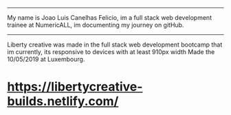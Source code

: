 *************************
My name is Joao Luis Canelhas Felicio, im a full stack web development trainee  at NumericALL, im documenting my journey on gitHub.
*************************
Liberty creative was made in the full stack web development bootcamp that im currently, its responsive to devices with at least 910px width
Made the 10/05/2019 at Luxembourg.

# https://libertycreative-builds.netlify.com/ #
